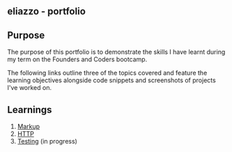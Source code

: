## eliazzo - portfolio

## Purpose

The purpose of this portfolio is to demonstrate the skills I have learnt during my term on the Founders and Coders bootcamp. 

The following links outline three of the topics covered and feature the learning objectives alongside code snippets and screenshots of projects I've worked on.

## Learnings

1. [Markup](/learnings/markup.md)
1. [HTTP](/learnings/http.md)
1. [Testing](/learnings/testing.md) (in progress)

<!-- ## Example from previous cohorts

- https://github.com/DominicSimpson/portfolio -->
